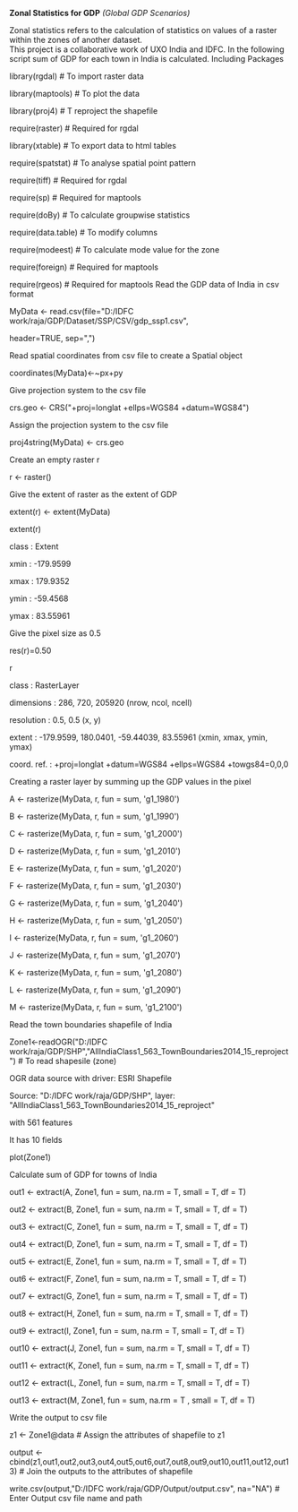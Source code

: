 **Zonal Statistics for GDP**
_(Global GDP Scenarios)_ 
   
Zonal statistics refers to the calculation of statistics on values of a raster within the zones of another dataset.  
This project is a collaborative work of UXO India and IDFC. 
In the following script sum of GDP for each town in India is calculated. 
Including Packages

library(rgdal) # To import raster data

library(maptools) # To plot the data

library(proj4) # T reproject the shapefile

require(raster) # Required for rgdal

library(xtable) # To export data to html tables

require(spatstat) # To analyse spatial point pattern

require(tiff) # Required for rgdal

require(sp) # Required for maptools

require(doBy) # To calculate groupwise statistics

require(data.table) # To modify columns

require(modeest) # To calculate mode value for the zone

require(foreign) # Required for maptools

require(rgeos) # Required for maptools
Read the GDP data of India in csv format

MyData <- read.csv(file="D:/IDFC work/raja/GDP/Dataset/SSP/CSV/gdp_ssp1.csv", 

header=TRUE, sep=",")

Read spatial coordinates from csv file to create a Spatial object

coordinates(MyData)<-~px+py

Give projection system to the csv file

crs.geo <- CRS("+proj=longlat +ellps=WGS84 +datum=WGS84")

Assign the projection system to the csv file

proj4string(MyData) <- crs.geo

Create an empty raster r

r <- raster()

Give the extent of raster as the extent of GDP

extent(r) <- extent(MyData)

extent(r)

 class       : Extent 
 
 xmin        : -179.9599 
 
 xmax        : 179.9352
 
 ymin        : -59.4568 
 
 ymax        : 83.55961
 
Give the pixel size as 0.5

res(r)=0.50

r

 class       : RasterLayer 
 
 dimensions  : 286, 720, 205920  (nrow, ncol, ncell)
 
 resolution  : 0.5, 0.5  (x, y)
 
 extent      : -179.9599, 180.0401, -59.44039, 83.55961  (xmin, xmax, ymin, ymax)
 
 coord. ref. : +proj=longlat +datum=WGS84 +ellps=WGS84 +towgs84=0,0,0
 
Creating a raster layer by summing up the GDP values in the pixel

A <- rasterize(MyData, r, fun = sum,  'g1_1980')

B <- rasterize(MyData, r, fun = sum, 'g1_1990')

C <- rasterize(MyData, r, fun = sum, 'g1_2000')

D <- rasterize(MyData, r, fun = sum, 'g1_2010')

E <- rasterize(MyData, r, fun = sum, 'g1_2020')

F <- rasterize(MyData, r, fun = sum, 'g1_2030')

G <- rasterize(MyData, r, fun = sum,  'g1_2040')

H <- rasterize(MyData, r, fun = sum, 'g1_2050')

I <- rasterize(MyData, r, fun = sum, 'g1_2060')

J <- rasterize(MyData, r, fun = sum, 'g1_2070')

K <- rasterize(MyData, r, fun = sum, 'g1_2080')

L <- rasterize(MyData, r, fun = sum, 'g1_2090')

M <- rasterize(MyData, r, fun = sum, 'g1_2100')

Read the town boundaries shapefile of India

Zone1<-readOGR("D:/IDFC work/raja/GDP/SHP","AllIndiaClass1_563_TownBoundaries2014_15_reproject") # To read shapesile (zone)

 OGR data source with driver: ESRI Shapefile 
 
 Source: "D:/IDFC work/raja/GDP/SHP", layer: "AllIndiaClass1_563_TownBoundaries2014_15_reproject"
 
 with 561 features
 
 It has 10 fields
 
plot(Zone1)


Calculate sum of GDP for towns of India

out1 <- extract(A, Zone1, fun = sum, na.rm = T, small = T, df = T)

out2 <- extract(B, Zone1, fun = sum, na.rm = T, small = T, df = T)

out3 <- extract(C, Zone1, fun = sum, na.rm = T, small = T, df = T)

out4 <- extract(D, Zone1, fun = sum, na.rm = T, small = T, df = T)

out5 <- extract(E, Zone1, fun = sum, na.rm = T, small = T, df = T)

out6 <- extract(F, Zone1, fun = sum, na.rm = T, small = T, df = T)

out7 <- extract(G, Zone1, fun = sum, na.rm = T, small = T, df = T)

out8 <- extract(H, Zone1, fun = sum, na.rm = T, small = T, df = T)

out9 <- extract(I, Zone1, fun = sum, na.rm = T, small = T, df = T)

out10 <- extract(J, Zone1, fun = sum, na.rm = T, small = T, df = T)

out11 <- extract(K, Zone1, fun = sum, na.rm = T, small = T, df = T)

out12 <- extract(L, Zone1, fun = sum, na.rm = T, small = T, df = T)

out13 <- extract(M, Zone1, fun = sum, na.rm = T , small = T, df = T)

Write the output to csv file

z1 <- Zone1@data # Assign the attributes of shapefile to z1

output <- cbind(z1,out1,out2,out3,out4,out5,out6,out7,out8,out9,out10,out11,out12,out13) # Join the outputs to the attributes of shapefile

write.csv(output,"D:/IDFC work/raja/GDP/Output/output.csv", na="NA") # Enter Output csv file name and path


